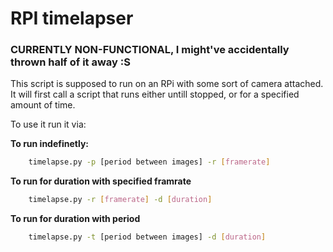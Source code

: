 # RPI timelapser

### CURRENTLY NON-FUNCTIONAL, I might've accidentally thrown half of it away :S

This script is supposed to run on an RPi with some sort of camera attached. 
It will first call a script that runs either untill stopped, or for a specified amount of time.

To use it run it via:

**To run indefinetly:**
```bash
	timelapse.py -p [period between images] -r [framerate]
```

**To run for duration with specified framrate**
```bash
	timelapse.py -r [framerate] -d [duration]
```

**To run for duration with period**
```bash
	timelapse.py -t [period between images] -d [duration]
```
